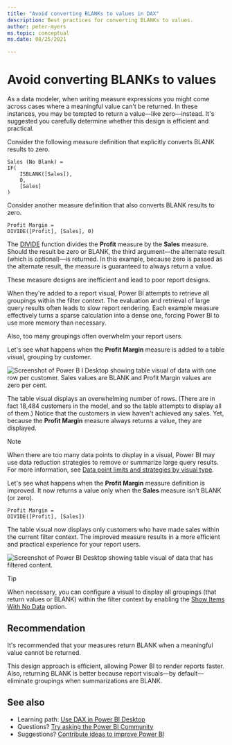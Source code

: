 ```yaml
---
title: "Avoid converting BLANKs to values in DAX"
description: Best practices for converting BLANKs to values.
author: peter-myers
ms.topic: conceptual
ms.date: 08/25/2021

---
```


# Avoid converting BLANKs to values

As a data modeler, when writing measure expressions you might come across cases where a meaningful value can't be returned. In these instances, you may be tempted to return a value—like zero—instead. It's suggested you carefully determine whether this design is efficient and practical.

Consider the following measure definition that explicitly converts BLANK results to zero.

```dax
Sales (No Blank) =
IF(
    ISBLANK([Sales]),
    0,
    [Sales]
)
```

Consider another measure definition that also converts BLANK results to zero.

```dax
Profit Margin =
DIVIDE([Profit], [Sales], 0)
```

The [DIVIDE](../divide-function-dax.md) function divides the **Profit** measure by the **Sales** measure. Should the result be zero or BLANK, the third argument—the alternate result (which is optional)—is returned. In this example, because zero is passed as the alternate result, the measure is guaranteed to always return a value.

These measure designs are inefficient and lead to poor report designs.

When they're added to a report visual, Power BI attempts to retrieve all groupings within the filter context. The evaluation and retrieval of large query results often leads to slow report rendering. Each example measure effectively turns a sparse calculation into a dense one, forcing Power BI to use more memory than necessary.

Also, too many groupings often overwhelm your report users.

Let's see what happens when the **Profit Margin** measure is added to a table visual, grouping by customer.

![Screenshot of Power B I Desktop showing table visual of data with one row per customer. Sales values are BLANK and Profit Margin values are zero per cent. ](media/dax-avoid-converting-blank/table-visual-poor.png)

The table visual displays an overwhelming number of rows. (There are in fact 18,484 customers in the model, and so the table attempts to display all of them.) Notice that the customers in view haven't achieved any sales. Yet, because the **Profit Margin** measure always returns a value, they are displayed.

> [!NOTE]
> When there are too many data points to display in a visual, Power BI may use data reduction strategies to remove or summarize large query results. For more information, see [Data point limits and strategies by visual type](/power-bi/visuals/power-bi-data-points).

Let's see what happens when the **Profit Margin** measure definition is improved. It now returns a value only when the **Sales** measure isn't BLANK (or zero).

```dax
Profit Margin =
DIVIDE([Profit], [Sales])
```

The table visual now displays only customers who have made sales within the current filter context. The improved measure results in a more efficient and practical experience for your report users.

![Screenshot of Power BI Desktop showing table visual of data that has filtered content.](media/dax-avoid-converting-blank/table-visual-good.png)

> [!TIP]
> When necessary, you can configure a visual to display all groupings (that return values or BLANK) within the filter context by enabling the [Show Items With No Data](/power-bi/create-reports/desktop-show-items-no-data) option.

## Recommendation

It's recommended that your measures return BLANK when a meaningful value cannot be returned.

This design approach is efficient, allowing Power BI to render reports faster. Also, returning BLANK is better because report visuals—by default—eliminate groupings when summarizations are BLANK.

## See also

- Learning path: [Use DAX in Power BI Desktop](/training/paths/dax-power-bi/)
- Questions? [Try asking the Power BI Community](https://community.powerbi.com/)
- Suggestions? [Contribute ideas to improve Power BI](https://ideas.powerbi.com)
